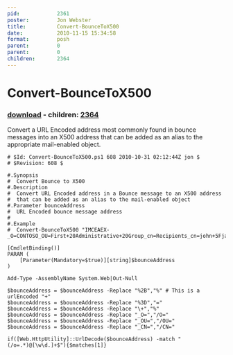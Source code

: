 ```yaml
---
pid:            2361
poster:         Jon Webster
title:          Convert-BounceToX500
date:           2010-11-15 15:34:58
format:         posh
parent:         0
parent:         0
children:       2364
---
```


# Convert-BounceToX500

### [download](2361.ps1) - children: [2364](2364.md)

Convert a URL Encoded address most commonly found in bounce messages into an X500 address that can be added as an alias to the appropriate mail-enabled object.

```posh
# $Id: Convert-BounceToX500.ps1 608 2010-10-31 02:12:44Z jon $
# $Revision: 608 $

#.Synopsis
#  Convert Bounce to X500
#.Description
#  Convert URL Encoded address in a Bounce message to an X500 address
#  that can be added as an alias to the mail-enabled object
#.Parameter bounceAddress
#  URL Encoded bounce message address
#
#.Example
#  Convert-BounceToX500 "IMCEAEX-_O=CONTOSO_OU=First+20Administrative+20Group_cn=Recipients_cn=john+5Fjacob+2Esmith@contoso.com"

[CmdletBinding()]
PARAM (
	[Parameter(Mandatory=$true)][string]$bounceAddress
)

Add-Type -AssemblyName System.Web|Out-Null

$bounceAddress = $bounceAddress -Replace "%2B","%" # This is a urlEncoded "+"
$bounceAddress = $bounceAddress -Replace "%3D","="
$bounceAddress = $bounceAddress -Replace "\+","%"
$bounceAddress = $bounceAddress -Replace "_O=","/O="
$bounceAddress = $bounceAddress -Replace "_OU=","/OU="
$bounceAddress = $bounceAddress -Replace "_CN=","/CN="

if([Web.HttpUtility]::UrlDecode($bounceAddress) -match "(/o=.*)@[\w\d.]+$"){$matches[1]}

```
